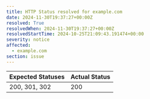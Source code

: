 ```yaml
---
title: HTTP Status resolved for example.com
date: 2024-11-30T19:37:27+00:00Z
resolved: True
resolvedWhen: 2024-11-30T19:37:27+00:00Z
resolvedStartTime: 2024-10-25T21:09:43.191474+00:00
severity: notice
affected:
  - example.com
section: issue
---
```


| Expected Statuses | Actual Status  |
|-------------------|----------------|
| 200, 301, 302 | 200 |
